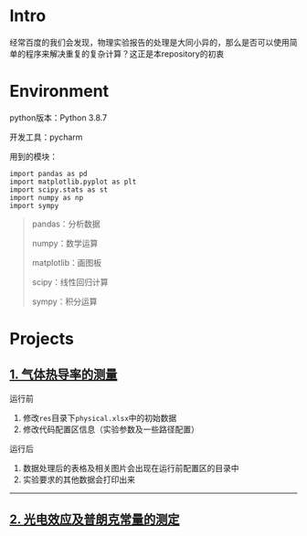 # Intro

经常百度的我们会发现，物理实验报告的处理是大同小异的，那么是否可以使用简单的程序来解决重复的复杂计算？这正是本repository的初衷

# Environment

python版本：Python 3.8.7

开发工具：pycharm

用到的模块：

```
import pandas as pd
import matplotlib.pyplot as plt
import scipy.stats as st
import numpy as np
import sympy
```

> pandas：分析数据
>
> numpy：数学运算
>
> matplotlib：画图板
>
> scipy：线性回归计算
>
> sympy：积分运算

# Projects

## [1. 气体热导率的测量](https://github.com/ggbondd/fucking-physical/tree/main/%E6%B0%94%E4%BD%93%E7%83%AD%E5%AF%BC%E7%8E%87%E7%9A%84%E6%B5%8B%E9%87%8F)

运行前

1. 修改`res`目录下`physical.xlsx`中的初始数据
2. 修改代码配置区信息（实验参数及一些路径配置）

运行后

1. 数据处理后的表格及相关图片会出现在运行前配置区的目录中
2. 实验要求的其他数据会打印出来

------

## [2. **光电效应及普朗克常量的测定**](https://github.com/ggbondd/physical/tree/main/%E5%85%89%E7%94%B5%E6%95%88%E5%BA%94%E5%8F%8A%E6%99%AE%E6%9C%97%E5%85%8B%E5%B8%B8%E9%87%8F%E7%9A%84%E6%B5%8B%E5%AE%9A)

